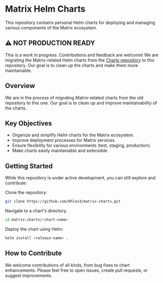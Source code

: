 # Matrix Helm Charts

This repository contains personal Helm charts for deploying and managing various components of the Matrix ecosystem.

## ⚠️ NOT PRODUCTION READY
  This is a work in progress. Contributions and feedback are welcome!
  We are migrating the Matrix-related Helm charts from the [Charts repository](https://github.com/0hlov3/charts/tree/main/charts) to this repository. Our goal is to clean up the charts and make them more maintainable.

## Overview

We are in the process of migrating Matrix-related charts from the old repository to this one. Our goal is to clean up and improve maintainability of the charts.

## Key Objectives

- Organize and simplify Helm charts for the Matrix ecosystem.
- Improve deployment processes for Matrix services.
- Ensure flexibility for various environments (test, staging, production).
- Make charts easily maintainable and extensible.

## Getting Started

While this repository is under active development, you can still explore and contribute:

Clone the repository:
```bash
git clone https://github.com/0hlov3/matrix-charts.git
```

Navigate to a chart's directory:
```bash
cd matrix-charts/<chart-name>
```

Deploy the chart using Helm:
```bash
helm install <release-name> .
```
## How to Contribute

We welcome contributions of all kinds, from bug fixes to chart enhancements. Please feel free to open issues, create pull requests, or suggest improvements.